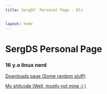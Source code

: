 ```yaml
---
title: SergDS' Personal Page - Dls


layout: home
---
```


# SergDS Personal Page
### 16 y.o linux nerd

[Downloads page (Some random stuff)](/downloads.html)

[My shitcode (Well, mostly not mine :( )](https://github.com/sergds)
